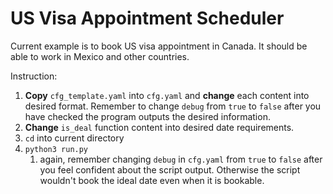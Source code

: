 # US Visa Appointment Scheduler

Current example is to book US visa appointment in Canada. It should be able to work in Mexico and other countries.

Instruction:
1. **Copy** `cfg_template.yaml` into `cfg.yaml` and **change** each content into desired format. Remember to change `debug` from `true` to `false` after you have checked the program outputs the desired information.
2. **Change** `is_deal` function content into desired date requirements.
3. `cd` into current directory
4. `python3 run.py`
   1. again, remember changing `debug` in `cfg.yaml` from `true` to `false` after you feel confident about the script output. Otherwise the script wouldn't book the ideal date even when it is bookable. 
